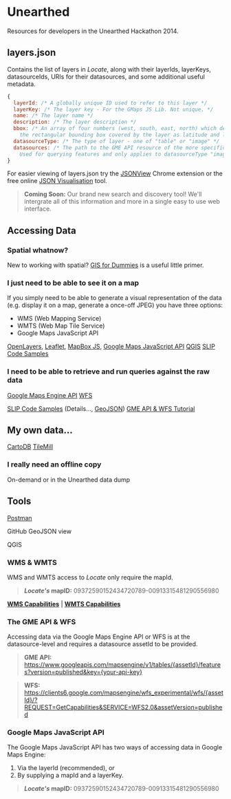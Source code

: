 Unearthed
=========

Resources for developers in the Unearthed Hackathon 2014.

## layers.json
Contains the list of layers in *Locate*, along with their layerIds, layerKeys, datasourceIds, URIs for their datasources, and some additional useful metadata.

```javascript
{
  layerId: /* A globally unique ID used to refer to this layer */
  layerKey: /* The layer key - For the GMaps JS Lib. Not unique. */
  name: /* The layer name */
  description: /* The layer description */
  bbox: /* An array of four numbers (west, south, east, north) which define 
    the rectangular bounding box covered by the layer as latitude and longitude in decimal degrees */
  datasourceType: /* The type of layer - one of "table" or "image" */
  datasources: /* The path to the GME API resource of the more specific version of this asset. 
    Used for querying features and only applies to datasourceType "image". */
}
```

For easier viewing of layers.json try the [JSONView](https://chrome.google.com/webstore/detail/jsonview/chklaanhfefbnpoihckbnefhakgolnmc?hl=en) Chrome extension or the free online [JSON Visualisation](http://chris.photobooks.com/json/default.htm) tool.

> **Coming Soon:** Our brand new search and discovery tool! We'll intergrate all of this information and more in a single easy to use web interface.

## Accessing Data

### Spatial whatnow?
New to working with spatial? [GIS for Dummies](http://wiki.openstreetmap.org/wiki/GIS_for_Dummies_(written_by_a_dummy)) is a useful little primer.

### I just need to be able to see it on a map
If you simply need to be able to generate a visual representation of the data (e.g. display it on a map, generate a once-off JPEG) you have three options:

- WMS (Web Mapping Service)
- WMTS (Web Map Tile Service)
- Google Maps JavaScript API

[OpenLayers](http://openlayers.org/), [Leaflet](http://leafletjs.com/), [MapBox JS](https://www.mapbox.com/mapbox.js), [Google Maps JavaScript API](https://developers.google.com/maps/documentation/javascript/tutorial)
[QGIS](http://www.qgis.org/en/site/)
[SLIP Code Samples](https://github.com/Landgate/slip-code-samples)


### I need to be able to retrieve and run queries against the raw data

[Google Maps Engine API](https://developers.google.com/maps-engine/)
[WFS]()

[SLIP Code Samples](https://github.com/Landgate/slip-code-samples) (Details..., [GeoJSON](http://openlayers.org/dev/examples/?q=geojson))
[GME API & WFS Tutorial](https://github.com/Landgate/slip-developer-documentation/wiki/Tutorial-%231%3A-The-GME-API-%26-WFS)


## My own data...
[CartoDB](http://cartodb.com/)
[TileMill](https://www.mapbox.com/tilemill/)


### I **really** need an offline copy


On-demand or in the Unearthed data dump


## Tools
[Postman](http://www.getpostman.com/)

GitHub GeoJSON view

QGIS





### WMS & WMTS
WMS and WMTS access to *Locate* only require the mapId.

> ***Locate's* mapID:** 09372590152434720789-00913315481290556980

**[WMS Capabilities](https://mapsengine.google.com/09372590152434720789-00913315481290556980-4/wms/?REQUEST=GetCapabilities&VERSION=1.3.0)** | **[WMTS Capabilities](https://mapsengine.google.com/09372590152434720789-00913315481290556980-4/wmts/?REQUEST=GetCapabilities&VERSION=1.0&SERVICE=WMTS)**


### The GME API & WFS
Accessing data via the Google Maps Engine API or WFS is at the datasource-level and requires a datasource assetId to be provided.

> **GME API:** https://www.googleapis.com/mapsengine/v1/tables/{assetId}/features?version=published&key={your-api-key}

> **WFS:** https://clients6.google.com/mapsengine/wfs_experimental/wfs/{assetId}/?REQUEST=GetCapabilities&SERVICE=WFS2.0&assetVersion=published

### Google Maps JavaScript API
The Google Maps JavaScript API has two ways of accessing data in Google Maps Engine:

1. Via the layerId (recommended), or
2. By supplying a mapId and a layerKey.

> ***Locate's* mapID:** 09372590152434720789-00913315481290556980
